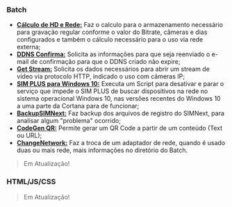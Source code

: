 ### Batch
- [**Cálculo de HD e Rede:**](https://github.com/pasheko/PashekoDrive/blob/master/Old/Calculo%20de%20HD%20e%20Rede.bat "Source")  Faz o calculo para o armazenamento necessário para gravação regular conforme o valor do Bitrate, câmeras e dias configurados e também o cálculo necessário para o uso 	via rede externa;
- [**DDNS Confirma:**](https://github.com/pasheko/PashekoDrive/blob/master/Old/DDNS%20confirma.bat "Source") Solicita as informações para que seja reenviado o e-mail de confirmação para que o DDNS criado não expire;
- [**Get Stream:**](https://github.com/pasheko/PashekoDrive/blob/master/Old/GetStream.bat "Source") Solicita os dados necessários para abrir um stream de vídeo via protocolo HTTP, indicado o uso com câmeras IP;
- [**SIM PLUS para Windows 10:**](https://github.com/pasheko/PashekoDrive/blob/master/Old/SIM%20PLUS%20para%20Windows%2010.bat "Source") Executa um Script para desativar e parar o serviço que impede o SIM PLUS de buscar dispositivos na rede no sistema operacional Windows 10, nas versões recentes do Windows 10 a uma parte da Cortana para de funcionar;
- [**BackupSIMNext:**](https://github.com/pasheko/PashekoDrive/tree/master/Backup%20SIM%20Next "Source") Faz backup dos arquivos de registro do SIMNext, para analisar algum "problema" ocorrido;
- [**CodeGen QR:**](https://github.com/pasheko/PashekoDrive/tree/master/CodeGen%20QR%2B "Source") Permite gerar um QR Code a partir de um conteúdo (Text ou URL);
- [**ChangeNetwork:**](https://github.com/pasheko/PashekoDrive/tree/master/ChangeNetwork "Source") Faz a troca de um adaptador de rede, quando é usado duas ou mais rede, mais informações no diretório do Batch.

> Em Atualização!

### HTML/JS/CSS

> Em Atualização!
